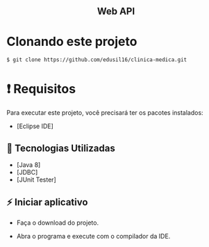 
<h2 align="center">
   Web API
</h2>


# Clonando este projeto

```
$ git clone https://github.com/edusil16/clinica-medica.git
```

# ❗️ Requisitos

Para executar este projeto, você precisará ter os pacotes instalados:

- [Eclipse IDE]

## 🚀 Tecnologias Utilizadas

  - [Java 8]
  - [JDBC]
  - [JUnit Tester]

## ⚡️ Iniciar aplicativo

- Faça o download do projeto.

- Abra o programa e execute com o compilador da IDE.


